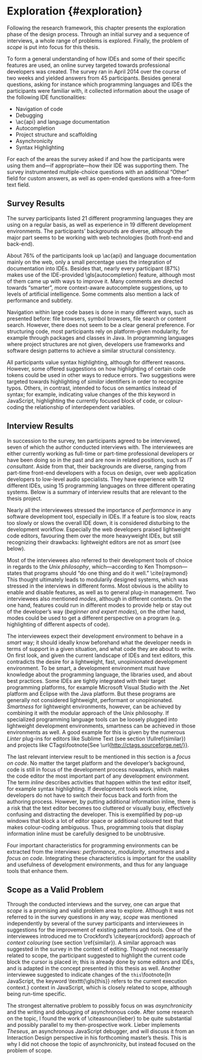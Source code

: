 # Exploration {#exploration}

Following the research framework, this chapter presents the exploration phase of the design process. Through an initial survey and a sequence of interviews, a whole range of problems is explored. Finally, the problem of *scope* is put into focus for this thesis.

To form a general understanding of how IDEs and some of their specific features are used, an online survey targeted towards professional developers was created. The survey ran in April 2014 over the course of two weeks and yielded answers from 45 participants. Besides general questions, asking for instance which programming languages and IDEs the participants were familiar with, it collected information about the usage of the following IDE functionalities:

* Navigation of code
* Debugging
* \ac{api} and language documentation
* Autocompletion
* Project structure and scaffolding
* Asynchronicity
* Syntax Highlighting

For each of the areas the survey asked if and how the participants were using them and—if appropriate—how their IDE was supporting them. The survey instrumented multiple-choice questions with an additional “Other” field for custom answers, as well as open-ended questions with a free-form text field.

## Survey Results

The survey participants listed 21 different programming languages they are using on a regular basis, as well as experience in 19 different development environments. The participants’ backgrounds are diverse, although the major part seems to be working with web technologies (both front-end and back-end).

About 76% of the participants look up \ac{api} and language documentation mainly on the web, only a small percentage uses the integration of documentation into IDEs. Besides that, nearly every participant (87%) makes use of the IDE-provided \gls{autocompletion} feature, although most of them came up with ways to improve it. Many comments are directed towards “smarter”, more context-aware autocomplete suggestions, up to levels of artificial intelligence. Some comments also mention a lack of performance and subtlety.

Navigation within large code bases is done in many different ways, such as presented before: file browsers, symbol browsers, file search or content search. However, there does not seem to be a clear general preference. For structuring code, most participants rely on platform-given modularity, for example through packages and classes in Java. In programming languages where project structures are not given, developers use frameworks and software design patterns to achieve a similar structural consistency.

All participants value syntax highlighting, although for different reasons. However, some offered suggestions on how highlighting of certain code tokens could be used in other ways to reduce errors. Two suggestions were targeted towards highlighting of *similar* identifiers in order to recognize typos. Others, in contrast, intended to focus on semantics instead of syntax; for example, indicating value changes of the *this* keyword in JavaScript, highlighting the currently focused block of code, or colour-coding the relationship of interdependent variables.

## Interview Results

In succession to the survey, ten participants agreed to be interviewed, seven of which the author conducted interviews with. The interviewees are either currently working as full-time or part-time professional developers or have been doing so in the past and are now in related positions, such as *IT consultant*. Aside from that, their backgrounds are diverse, ranging from part-time front-end developers with a focus on design, over web application developers to low-level audio specialists. They have experience with 12 different IDEs, using 15 programming languages on three different operating systems. Below is a summary of interview results that are relevant to the thesis project.

Nearly all the interviewees stressed the importance of *performance* in any software development tool, especially in IDEs. If a feature is too slow, reacts too slowly or slows the overall IDE down, it is considered disturbing to the development workflow. Especially the web developers praised lightweight code editors, favouring them over the more heavyweight IDEs, but still recognizing their drawbacks: lightweight editors are not as *smart* (see below).

Most of the interviewees also referred to their development tools of choice in regards to the *Unix philosophy*, which—according to Ken Thompson—states that programs should “do one thing and do it well.” \cite{raymond} This thought ultimately leads to modularily designed systems, which was stressed in the interviews in different forms. Most obvious is the ability to enable and disable features, as well as to general plug-in management. Two interviewees also mentioned *modes*, although in different contexts. On the one hand, features could run in different modes to provide help or stay out of the developer’s way (*beginner and expert modes*), on the other hand, modes could be used to get a different perspective on a program (e.g. highlighting of different aspects of code).

The interviewees expect their development environment to behave in a *smart* way; it should ideally know beforehand what the developer needs in terms of support in a given situation, and what code they are about to write. On first look, and given the current landscape of IDEs and text editors, this contradicts the  desire for a lightweight, fast, unopinionated development environment. To be smart, a development environment must have knowledge about the programming language, the libraries used, and about best practices. Some IDEs are tightly integrated with their target programming platforms, for example Microsoft Visual Studio with the .Net platform and Eclipse with the Java platform. But these programs are generally not considered lightweight, performant or  unopinionated. *Smartness* for lightweight environments, however, can be achieved by combining it with the modular approach of the Unix philosophy. If specialized programming language tools can be loosely plugged into lightweight development environments, smartness can be achieved in those environments as well. A good example for this is given by the numerous *Linter* plug-ins for editors like Sublime Text (see section \fullref{similar}) and projects like CTags\footnote{See \url{http://ctags.sourceforge.net/}}.

The last relevant interview result to be mentioned in this section is a *focus on code*. No matter the target platform and the developer’s background, code is still in focus of the development process nowadays, which makes the code editor the most important part of any development environment. The term *inline* describes activities that happen within the text editor itself, for example syntax highlighting. If development tools work inline, developers do not have to switch their focus back and forth from the authoring process. However, by putting additional information inline, there is a risk that the text editor becomes too cluttered or visually busy, effectively confusing and distracting the developer. This is exemplified by pop-up windows that block a lot of editor space or additional coloured text that makes colour-coding ambiguous. Thus, programming tools that display information inline must be carefully designed to be unobtrusive.

Four important characteristics for programming environments can be extracted from the interviews: *performance*, *modularity*, *smartness* and a *focus on code*. Integrating these characteristics is important for the usability and usefulness of  development environments, and thus for any language tools that enhance them.

## Scope as a Valid Problem

Through the conducted interviews and the survey, one can argue that *scope* is a promising and valid problem area to explore. Although it was not referred to in the survey questions in any way, *scope* was mentioned independently by several of the survey participants and interviewees in suggestions for the improvement of existing patterns and tools. One of the interviewees introduced me to Crockford’s \citeyear{crockford} approach of *context colouring* (see section \ref{similar}). A similar approach was suggested in the survey in the context of editing. Though not necessarily related to scope, the participant suggested to highlight the current code block the cursor is placed in; this is already done by some editors and IDEs, and is adapted in the concept presented in this thesis as well. Another interviewee suggested to indicate changes of the `this`\footnote{In JavaScript, the keyword \texttt{\gls{this}} refers to the current execution context.} context in JavaScript, which is closely related to scope, although being run-time specific.

The strongest alternative problem to possibly focus on was *asynchronicity* and the writing and debugging of asynchronous code. After some research on the topic, I found the work of \citeasnoun{lieber} to be quite substantial and possibly parallel to my then-prospective work. Lieber implements *Theseus*, an asynchronous JavaScript debugger, and will discuss it from an Interaction Design perspective in his forthcoming master’s thesis. This is why I did not choose the topic of asynchronicity, but instead focused on the problem of scope.